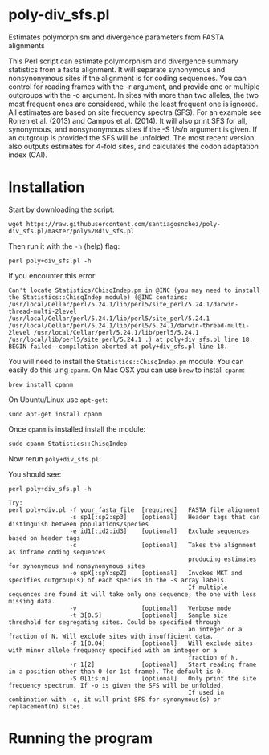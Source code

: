 # poly-div_sfs.pl
Estimates polymorphism and divergence parameters from FASTA alignments

This Perl script can estimate polymorphism and divergence summary statistics from a fasta alignment. It will separate synonymous and nonsynonymous sites if the alignment is for coding sequences. You can control for reading frames with the -r argument, and provide one or multiple outgroups with the -o argument. In sites with more than two alleles, the two most frequent ones are considered, while the least frequent one is ignored. All estimates are based on site frequency spectra (SFS). For an example see Ronen et al. (2013) and Campos et al. (2014). It will also print SFS for all, synonymous, and nonsynonymous sites if the -S 1/s/n argument is given. If an outgroup is provided the SFS will be unfolded. The most recent version also outputs estimates for 4-fold sites, and calculates the codon adaptation index (CAI).

# Installation

Start by downloading the script:

    wget https://raw.githubusercontent.com/santiagosnchez/poly-div_sfs.pl/master/poly%2Bdiv_sfs.pl
    
Then run it with the `-h` (help) flag:

    perl poly+div_sfs.pl -h

If you encounter this error:

    Can't locate Statistics/ChisqIndep.pm in @INC (you may need to install the Statistics::ChisqIndep module) (@INC contains: /usr/local/Cellar/perl/5.24.1/lib/perl5/site_perl/5.24.1/darwin-thread-multi-2level /usr/local/Cellar/perl/5.24.1/lib/perl5/site_perl/5.24.1 /usr/local/Cellar/perl/5.24.1/lib/perl5/5.24.1/darwin-thread-multi-2level /usr/local/Cellar/perl/5.24.1/lib/perl5/5.24.1 /usr/local/lib/perl5/site_perl/5.24.1 .) at poly+div_sfs.pl line 18.
    BEGIN failed--compilation aborted at poly+div_sfs.pl line 18.

You will need to install the `Statistics::ChisqIndep.pm` module. You can easily do this uing `cpanm`. On Mac OSX you can use `brew` to install `cpanm`:

    brew install cpanm
    
On Ubuntu/Linux use `apt-get`:

    sudo apt-get install cpanm

Once `cpanm` is installed install the module:

    sudo cpanm Statistics::ChisqIndep

Now rerun `poly+div_sfs.pl`:

You should see:

    perl poly+div_sfs.pl -h
    
    Try:
    perl poly+div.pl -f your_fasta_file  [required]   FASTA file alignment
                     -s sp1[:sp2:sp3]    [optional]   Header tags that can distinguish between populations/species
                     -e id1[:id2:id3]    [optional]   Exclude sequences based on header tags
                     -c                  [optional]	  Takes the alignment as inframe coding sequences
                                                      producing estimates for synonymous and nonsynonymous sites
                     -o spX[:spY:spZ]    [optional]   Invokes MKT and specifies outgroup(s) of each species in the -s array labels.
                                                      If multiple sequences are found it will take only one sequence; the one with less missing data.
                     -v                  [optional]   Verbose mode
                     -t 3[0.5]           [optional]   Sample size threshold for segregating sites. Could be specified through
                                                      an integer or a fraction of N. Will exclude sites with insufficient data.
                     -F 1[0.04]          [optional]   Will exclude sites with minor allele frequency specified with am integer or a 
                                                      fraction of N.
                     -r 1[2]             [optional]   Start reading frame in a position other than 0 (or 1st frame). The default is 0.
                     -S 0[1:s:n]         [optional]   Only print the site frequency spectrum. If -o is given the SFS will be unfolded.
                                                      If used in combination with -c, it will print SFS for synonymous(s) or replacement(n) sites.


# Running the program




